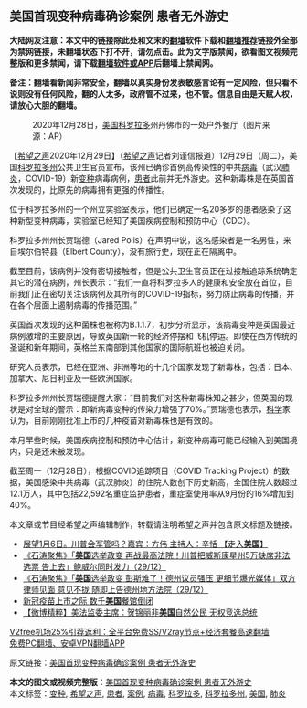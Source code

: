  <h2>美国首现变种病毒确诊案例 患者无外游史</h2> <p class="notice"><b>大陆网友注意：本文中的链接除此处和文末的<a href="https://github.com/bannedbook/fanqiang" >翻墙</a>软件下载和<a href="https://github.com/killgcd/justmysocks/blob/master/README.md">翻墙推荐</a>链接外全部为禁网链接，未翻墙状态下打不开，请勿点击。此为文字版禁闻，欲看图文视频完整版和更多禁闻，请下载<a href="https://github.com/bannedbook/fanqiang">翻墙软件或APP</a>后翻墙上禁闻网。</p><p>备注：翻墙看新闻非常安全，翻墙以真实身份发表敏感言论有一定风险，但只看不说则没有任何风险，翻的人太多，政府管不过来，也不管。信息自由是天赋人权，请放心大胆的翻墙。</b></p>  <div class="entry"> <figure><figcaption>2020年12月28日，<a href="https://www.bannedbook.org/bnews/tag/%e7%be%8e%e5%9b%bd/" class="st_tag internal_tag" rel="tag" title="标签 美国 下的日志">美国</a><a href="https://www.bannedbook.org/bnews/tag/%E7%A7%91%E7%BD%97%E6%8B%89%E5%A4%9A/" class="st_tag internal_tag" rel="tag" title="标签 科罗拉多 下的日志">科罗拉多</a>州丹佛市的一处户外餐厅（图片来源：AP）</figcaption></figure> <p>【<span class='wp_keywordlink_affiliate'><a href="https://www.soundofhope.org" title="希望之声" target="_blank">希望之声</a></span>2020年12月29日】（<a href="https://www.bannedbook.org/bnews/tag/%e5%b8%8c%e6%9c%9b%e4%b9%8b%e5%a3%b0/" class="st_tag internal_tag" rel="tag" title="标签 希望之声 下的日志">希望之声</a>记者刘谨信报道）12月29日（周二），美国<a href="https://www.bannedbook.org/bnews/tag/%E7%A7%91%E7%BD%97%E6%8B%89%E5%A4%9A%E5%B7%9E/" class="st_tag internal_tag" rel="tag" title="标签 科罗拉多州 下的日志">科罗拉多州</a>公共卫生官员宣布，该州已确诊首例高传染性的中共<a href="https://www.bannedbook.org/bnews/tag/%e7%97%85%e6%af%92/" class="st_tag internal_tag" rel="tag" title="标签 病毒 下的日志">病毒</a>（武汉<a href="https://www.bannedbook.org/bnews/tag/%e8%82%ba%e7%82%8e/" class="st_tag internal_tag" rel="tag" title="标签 肺炎 下的日志">肺炎</a>，COVID-19）新<a href="https://www.bannedbook.org/bnews/tag/%E5%8F%98%E7%A7%8D/" class="st_tag internal_tag" rel="tag" title="标签 变种 下的日志">变种</a>病毒病例，<a href="https://www.bannedbook.org/bnews/tag/%E6%82%A3%E8%80%85/" class="st_tag internal_tag" rel="tag" title="标签 患者 下的日志">患者</a>此前并无外游史。这种新毒株是在英国首次发现的，比原先的病毒拥有更强的传播性。</p> <p>位于科罗拉多州的一个州立实验室表示，他们已确定一名20多岁的患者感染了这种新型变种病毒，实验室已经知了美国疾病控制和预防中心（CDC）。</p> <p>科罗拉多州州长贾瑞德（Jared Polis）在声明中说，这名感染者是一名男性，来自埃尔伯特县（Elbert County），没有旅行史，现在正在隔离中。</p>  <p>截至目前，该病例并没有密切接触者，但是公共卫生官员正在过接触追踪系统确定其它的潜在病例，州长表示：“我们一直将科罗拉多人的健康和安全放在首位，目前我们正在密切关注该病例及其所有的COVID-19指标，努力防止病毒的传播，并在各个层面上遏制病毒的传播范围。”</p> <p>英国首次发现的这种菌株也被称为B.1.1.7，初步分析显示，该病毒变种是英国最近病例激增的主要原因，导致英国新一轮的经济停摆和飞机停运。即使在西方传统的圣诞和新年期间，英格兰东南部到其他国家的国际航班也被迫关闭。</p> <p>研究人员表示，已经在亚洲、非洲等地的十几个国家发现了新毒株，包括：日本、加拿大、尼日利亚及一些欧洲国家。</p>  <p>科罗拉多州州长贾瑞德提醒大家：“目前我们对这种新毒株知之甚少，但英国的现状是对全球的警示：即新病毒变种的传染力增强了70%。”贾瑞德也表示，<span class='wp_keywordlink'><a href="https://www.bannedbook.org/forum11/topic309.html" title="禁片：“科学”的棍子" target="_blank">科学</a></span>家认为，目前刚刚批准上市的几种疫苗对新毒株也是有效的。</p> <p>本月早些时候，美国疾病控制和预防中心估计，新变种病毒可能已经输入到美国境内，只是还未被发现。</p> <p>截至周一（12月28日），根据COVID追踪项目（COVID Tracking Project）的数据，美国感染中共病毒（武汉肺炎）的住院人数创下历史新高，全国住院人数超过12.1万人，其中包括22,592名重症监护患者，重症室使用率从9月份的16%增加到40%。</p>  <p>本文章或节目经希望之声编辑制作，转载请注明希望之声并包含原文标题及链接。</p> <ul class='op-related-articles' title='相关阅读'> <li><a href='https://www.bannedbook.org/bnews/bannedvideo/20201230/1457730.html' target='_blank'>展望1月6日。川普会军管吗？嘉宾：方伟  主持人：辛恬 【走入<b>美国</b>】</a></li> <li><a href='https://www.bannedbook.org/bnews/bannedvideo/20201230/1457694.html' target='_blank'>《石涛聚焦》「<b>美国</b>选举政变 再战最高法院！川普把威斯康星州5万缺席非法选票 告上去」鲍威尔同时发力（29/12）</a></li> <li><a href='https://www.bannedbook.org/bnews/bannedvideo/20201230/1457693.html' target='_blank'>《石涛聚焦》「<b>美国</b>选举政变 彭斯难了！德州议员强压 更细节爆光媒体」双方律师见面 意见不拢 随即上告德州地方法院（29/12）</a></li> <li><a href='https://www.bannedbook.org/bnews/worldnews/usa/20201230/1457687.html' target='_blank'>新冠疫苗上市之际 数千<b>美国</b>餐馆倒闭</a></li> <li><a href='https://www.bannedbook.org/bnews/comments/20201230/1457683.html' target='_blank'>【微博精粹】美法监委主席：贺锦丽非<b>美国</b>自然公民 无权竞选总统</a></li> </ul> <p class="texttj"> <a href="https://github.com/bannedbook/fanqiang/wiki/V2ray%E6%9C%BA%E5%9C%BA" target="_blank">V2free机场25%引荐返利：全平台免费SS/V2ray节点+经济套餐高速翻墙</a><br/> <a href="https://github.com/bannedbook/fanqiang/wiki/%E7%A6%81%E9%97%BB%E7%BD%91%E5%AE%89%E5%8D%93%E7%BF%BB%E5%A2%99%E6%96%B0%E9%97%BBAPP" target="_blank">免费PC翻墙、安卓VPN翻墙APP</a></p><p>原文链接：<a class="src_link"  href="https://www.soundofhope.org/post/458626" target="_blank">美国首现变种病毒确诊案例 患者无外游史</a></p><a name='sharetosocial'></a>       <div><b>本文的图文或视频完整版</b>：<a href='https://www.bannedbook.org/bnews/comments/20201230/1457727.html'>美国首现变种病毒确诊案例 患者无外游史</a></div>  </div><!--END ENTRY--> <div class="postfooter"> <div>本文标签：<a href="https://www.bannedbook.org/bnews/tag/%E5%8F%98%E7%A7%8D/" rel="tag">变种</a>, <a href="https://www.bannedbook.org/bnews/tag/%e5%b8%8c%e6%9c%9b%e4%b9%8b%e5%a3%b0/" rel="tag">希望之声</a>, <a href="https://www.bannedbook.org/bnews/tag/%E6%82%A3%E8%80%85/" rel="tag">患者</a>, <a href="https://www.bannedbook.org/bnews/tag/%E6%A1%88%E4%BE%8B/" rel="tag">案例</a>, <a href="https://www.bannedbook.org/bnews/tag/%e7%97%85%e6%af%92/" rel="tag">病毒</a>, <a href="https://www.bannedbook.org/bnews/tag/%E7%A7%91%E7%BD%97%E6%8B%89%E5%A4%9A/" rel="tag">科罗拉多</a>, <a href="https://www.bannedbook.org/bnews/tag/%E7%A7%91%E7%BD%97%E6%8B%89%E5%A4%9A%E5%B7%9E/" rel="tag">科罗拉多州</a>, <a href="https://www.bannedbook.org/bnews/tag/%e7%be%8e%e5%9b%bd/" rel="tag">美国</a>, <a href="https://www.bannedbook.org/bnews/tag/%e8%82%ba%e7%82%8e/" rel="tag">肺炎</a></div>  </div><!--END POSTFOOTER--> 